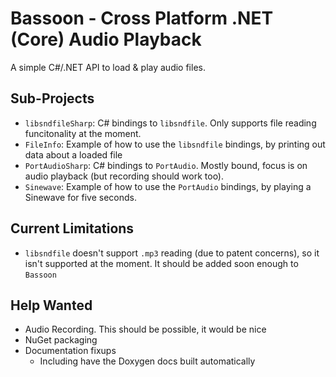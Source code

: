 Bassoon - Cross Platform .NET (Core) Audio Playback
===================================================

A simple C#/.NET API to load & play audio files.



Sub-Projects
------------

- `libsndfileSharp`: C# bindings to `libsndfile`.  Only supports file reading
  funcitonality at the moment.
- `FileInfo`: Example of how to use the `libsndfile` bindings, by printing
  out data about a loaded file
- `PortAudioSharp`: C# bindings to `PortAudio`.  Mostly bound, focus is on audio
  playback (but recording should work too).
- `Sinewave`: Example of how to use the `PortAudio` bindings, by playing a
  Sinewave for five seconds.



Current Limitations
-------------------

- `libsndfile` doesn't support `.mp3` reading (due to patent concerns), so it
  isn't supported at the moment.  It should be added soon enough to `Bassoon`



Help Wanted
-----------

- Audio Recording. This should be possible, it would be nice
- NuGet packaging
- Documentation fixups
  - Including have the Doxygen docs built automatically
